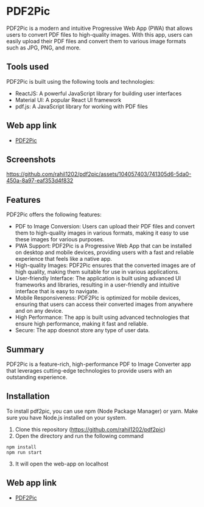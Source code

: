 
# PDF2Pic

PDF2Pic is a modern and intuitive Progressive Web App (PWA) that allows users to convert PDF files to high-quality images. With this app, users can easily upload their PDF files and convert them to various image formats such as JPG, PNG, and more.

## Tools used

PDF2Pic is built using the following tools and technologies:

* ReactJS: A powerful JavaScript library for building user interfaces
* Material UI: A popular React UI framework
* pdf.js: A JavaScript library for working with PDF files


## Web app link

- [PDF2Pic](https://pdf2pic-rahil1202.vercel.app/)

## Screenshots


https://github.com/rahil1202/pdf2pic/assets/104057403/741305d6-5da0-450a-8a97-eaf353d4f832


## Features

PDF2Pic offers the following features:

* PDF to Image Conversion: Users can upload their PDF files and convert them to high-quality images in various formats, making it easy to use these images for various purposes.
* PWA Support: PDF2Pic is a Progressive Web App that can be installed on desktop and mobile devices, providing users with a fast and reliable experience that feels like a native app.
* High-quality Images: PDF2Pic ensures that the converted images are of high quality, making them suitable for use in various applications.
* User-friendly Interface: The application is built using advanced UI frameworks and libraries, resulting in a user-friendly and intuitive interface that is easy to navigate.
* Mobile Responsiveness: PDF2Pic is optimized for mobile devices, ensuring that users can access their converted images from anywhere and on any device.
* High Performance: The app is built using advanced technologies that ensure high performance, making it fast and reliable.
* Secure: The app doesnot store any type of user data.

## Summary
PDF2Pic is a feature-rich, high-performance PDF to Image Converter app that leverages cutting-edge technologies to provide users with an outstanding experience.

## Installation

To install pdf2pic, you can use npm (Node Package Manager) or yarn. Make sure you have Node.js installed on your system.

1. Clone this repository (https://github.com/rahil1202/pdf2pic)
2. Open the directory and run the following command
```
npm install
npm run start
```
3. It will open the web-app on localhost



## Web app link

- [PDF2Pic](https://pdf2pic-rahil1202.vercel.app/)



